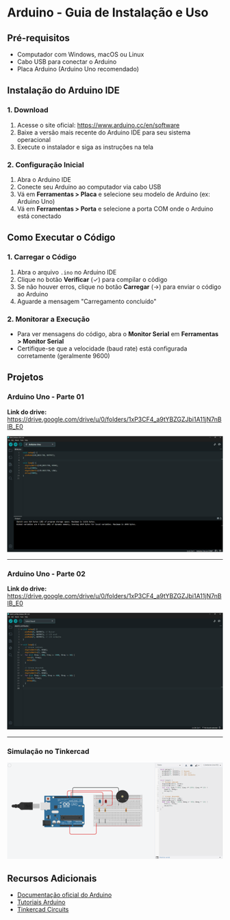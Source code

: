 # Arduino - Guia de Instalação e Uso

## Pré-requisitos

- Computador com Windows, macOS ou Linux
- Cabo USB para conectar o Arduino
- Placa Arduino (Arduino Uno recomendado)

## Instalação do Arduino IDE

### 1. Download
1. Acesse o site oficial: https://www.arduino.cc/en/software
2. Baixe a versão mais recente do Arduino IDE para seu sistema operacional
3. Execute o instalador e siga as instruções na tela

### 2. Configuração Inicial
1. Abra o Arduino IDE
2. Conecte seu Arduino ao computador via cabo USB
3. Vá em **Ferramentas > Placa** e selecione seu modelo de Arduino (ex: Arduino Uno)
4. Vá em **Ferramentas > Porta** e selecione a porta COM onde o Arduino está conectado

## Como Executar o Código

### 1. Carregar o Código
1. Abra o arquivo `.ino` no Arduino IDE
2. Clique no botão **Verificar** (✓) para compilar o código
3. Se não houver erros, clique no botão **Carregar** (→) para enviar o código ao Arduino
4. Aguarde a mensagem "Carregamento concluído"

### 2. Monitorar a Execução
- Para ver mensagens do código, abra o **Monitor Serial** em **Ferramentas > Monitor Serial**
- Certifique-se que a velocidade (baud rate) está configurada corretamente (geralmente 9600)

## Projetos

### Arduino Uno - Parte 01
**Link do drive:** https://drive.google.com/drive/u/0/folders/1xP3CF4_a9tYBZGZJbi1A11jN7nBIB_E0

![Código Arduino IDE - Parte 01](assets/Part01.png)

---

### Arduino Uno - Parte 02
**Link do drive:** https://drive.google.com/drive/u/0/folders/1xP3CF4_a9tYBZGZJbi1A11jN7nBIB_E0

![Código Arduino IDE - Parte 02](assets/Part02.png)

---

### Simulação no Tinkercad
![Projeto no Tinkercad](assets/Tinkercard.png)

## Recursos Adicionais

- [Documentação oficial do Arduino](https://docs.arduino.cc/)
- [Tutoriais Arduino](https://www.arduino.cc/en/Tutorial/HomePage)
- [Tinkercad Circuits](https://www.tinkercad.com/circuits)
